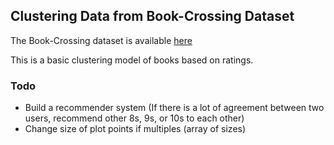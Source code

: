 ## Clustering Data from Book-Crossing Dataset

The Book-Crossing dataset is available [here](http://www2.informatik.uni-freiburg.de/~cziegler/BX/)

This is a basic clustering model of books based on ratings.

### Todo

* Build a recommender system (If there is a lot of agreement between two users, recommend other 8s, 9s, or 10s to each other)
* Change size of plot points if multiples (array of sizes)
